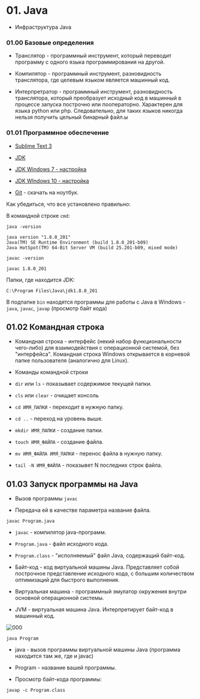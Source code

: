 # 01. Java

* Инфраструктура Java

### 01.00 Базовые определения

* Транслятор - программный инструмент, который переводит программу с одного языка программирования на другой.

* Компилятор - программный инструмент, разновидность транслятора, где целевым языком является машинный код.

* Интерпретратор - программный инструмент, разновидность транслятора, который преобразует исходный код в машинный в процессе запуска построчно или пооператорно. Характерен для языка python или php. Следовательно, для таких языков никогда нельзя получить цельный бинарный файл.ы

### 01.01 Программное обеспечение

* [Sublime Text 3](https://www.sublimetext.com/3)

* [JDK](https://www.oracle.com/technetwork/java/javase/downloads/jdk8-downloads-2133151.html)

* [JDK Windows 7 - настройка](http://www.fandroid.info/ustanovka-jdk-java-development-kit/) 

* [JDK WIndows 10 - настройка](https://alexnettm.com/windows/install-jdk-java-development-kit-in-windows-10.html)

* [Git](https://git-scm.com/downloads) - скачать на ноутбук.

Как убедиться, что все установлено правильно:

В командной строке `cmd`:

```
java -version

java version "1.8.0_201"
Java(TM) SE Runtime Environment (build 1.8.0_201-b09)
Java HotSpot(TM) 64-Bit Server VM (build 25.201-b09, mixed mode)
```

```
javac -version

javac 1.8.0_201
```

Папки, где находится JDK:

```
C:\Program Files\Java\jdk1.8.0_201
```

В подпапке `bin` находятся программы для работы с Java в Windows - `java`, `javac`, `javap` (просмотр байт кода)

## 01.02 Командная строка

* Командная строка - интерфейс (некий набор функциональности чего-либо) для взаимодействия с операционной системой, без "интерфейса". Командная строка Windows открывается в корневой папке пользователя (аналогично для Linux).

* Команды командной строки

- `dir` или `ls` - показывает содержимое текущей папки.

- `cls` или `clear` - очищает консоль

- `cd ИМЯ_ПАПКИ` - переходит в нужную папку.

- `cd ..` - переход на уровень выше.

- `mkdir ИМЯ_ПАПКИ` - создание папки.

- `touch ИМЯ_ФАЙЛА` - создание файла.

- `mv ИМЯ_ФАЙЛА ИМЯ_ПАПКИ` - перенос файла в нужную папку.

- `tail -N ИМЯ_ФАЙЛА` - показывет N последних строк файла.

## 01.03 Запуск программы на Java

* Вызов программы `javac`

* Передача ей в качестве параметра название файла.

```
javac Program.java
```

* `javac` - компилятор java-программ.

* `Program.java` - файл исходного кода.

* `Program.class` - "исполняемый" файл Java, содержащий байт-код.

* Байт-код - код виртуальной машины Java. Представляет собой построчное представление исходного кода, с большим количеством оптимизаций для быстрого выполнения.

* Виртуальная машина - программный эмулатор окружения внутри основной операционной системы.

* JVM - виртуальная машина Java. Интерпретирует байт-код в машинный код.

![000](https://raw.githubusercontent.com/MarselSidikov/JavaItis10/master/Themes/images/001.png)

```
java Program
```

* java - вызов программы виртуальной машины Java (программа находится там же, где и javac)

* Program - название вашей программы.

* Просмотр байт-кода программы:

```
javap -c Program.class
```
